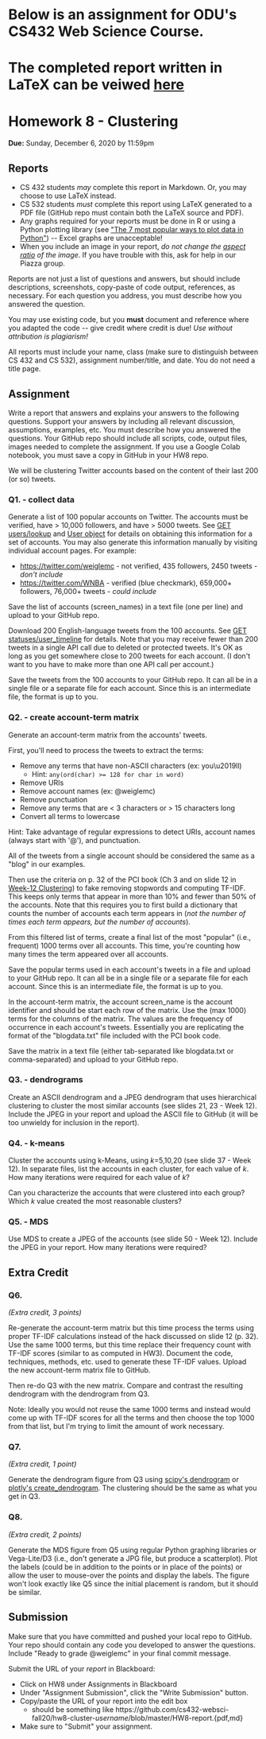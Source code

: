 # Below is an assignment for ODU's CS432 Web Science Course.
# The completed report written in LaTeX can be veiwed [here](HW8_report.pdf)

# Homework 8 - Clustering
**Due:** Sunday, December 6, 2020 by 11:59pm

## Reports
* CS 432 students *may* complete this report in Markdown. Or, you may choose to use LaTeX instead. 
* CS 532 students *must* complete this report using LaTeX generated to a PDF file (GitHub repo must contain both the LaTeX source and PDF).
* Any graphs required for your reports must be done in R or using a Python plotting library (see ["The 7 most popular ways to plot data in Python"](https://opensource.com/article/20/4/plot-data-python)) -- Excel graphs are unacceptable!
* When you include an image in your report, *do not change the [aspect ratio](https://en.wikipedia.org/wiki/Aspect_ratio_(image)) of the image*. If you have trouble with this, ask for help in our Piazza group.

Reports are not just a list of questions and answers, but should include descriptions, screenshots, copy-paste of code output, references, as necessary.  For each question you address, you must describe how you answered the question.  

You may use existing code, but you **must** document and reference where you adapted the code -- give credit where credit is due! *Use without attribution is plagiarism!*

All reports must include your name, class (make sure to distinguish between CS 432 and CS 532), assignment number/title, and date.  You do not need a title page.  

## Assignment

Write a report that answers and explains your answers to the following questions. Support your answers by including all relevant discussion, assumptions, examples, etc. You must describe how you answered the questions. Your GitHub repo should include all scripts, code, output files, images needed to complete the assignment. If you use a Google Colab notebook, you must save a copy in GitHub in your HW8 repo.

We will be clustering Twitter accounts based on the content of their last 200 (or so) tweets.

### Q1. - collect data
Generate a list of 100 popular accounts on Twitter.  The accounts must be verified, have > 10,000 followers, and have > 5000 tweets.  See [GET users/lookup](https://developer.twitter.com/en/docs/accounts-and-users/follow-search-get-users/api-reference/get-users-lookup) and [User object](https://developer.twitter.com/en/docs/tweets/data-dictionary/overview/user-object) for details on obtaining this information for a set of accounts.  You may also generate this information manually by visiting individual account pages. For example:
* https://twitter.com/weiglemc - not verified, 435 followers, 2450 tweets - *don't include*
* https://twitter.com/WNBA - verified (blue checkmark), 659,000+ followers, 76,000+ tweets - *could include*

Save the list of accounts (screen_names) in a text file (one per line) and upload to your GitHub repo.

Download 200 English-language tweets from the 100 accounts. See [GET statuses/user_timeline](https://developer.twitter.com/en/docs/tweets/timelines/api-reference/get-statuses-user_timeline) for details. Note that you may receive fewer than 200 tweets in a single API call due to deleted or protected tweets. It's OK as long as you get somewhere close to 200 tweets for each account. (I don't want to you have to make more than one API call per account.)

Save the tweets from the 100 accounts to your GitHub repo.  It can all be in a single file or a separate file for each account. Since this is an intermediate file, the format is up to you. 

### Q2. - create account-term matrix
Generate an account-term matrix from the accounts' tweets.  

First, you'll need to process the tweets to extract the terms:
* Remove any terms that have non-ASCII characters (ex: you\u2019ll)
   * Hint: `any(ord(char) >= 128 for char in word)`
* Remove URIs
* Remove account names (ex: @weiglemc)
* Remove punctuation
* Remove any terms that are < 3 characters or > 15 characters long
* Convert all terms to lowercase

Hint: Take advantage of regular expressions to detect URIs, account names (always start with '@'), and punctuation.

All of the tweets from a single account should be considered the same as a "blog" in our examples.

Then use the criteria on p. 32 of the PCI book (Ch 3 and on slide 12 in [Week-12 Clustering](https://docs.google.com/presentation/d/1Sz5tSqXBjMCLOIq7oIEq53BXDfLvNWwjIZFug3Z_aVE/edit)) to fake removing stopwords and computing TF-IDF.  This keeps only terms that appear in more than 10% and fewer than 50% of the accounts.  Note that this requires you to first build a dictionary that counts the number of accounts each term appears in (*not the number of times each term appears, but the number of accounts*).

From this filtered list of terms, create a final list of the most "popular" (i.e., frequent) 1000 terms over all accounts.  This time, you're counting how many times the term appeared over all accounts.

Save the popular terms used in each account's tweets in a file and upload to your GitHub repo.  It can all be in a single file or a separate file for each account. Since this is an intermediate file, the format is up to you. 

In the account-term matrix, the account screen_name is the account identifier and should be start each row of the matrix.  Use the (max 1000) terms for the columns of the matrix.  The values are the frequency of occurrence in each account's tweets.  Essentially you are replicating the format of the "blogdata.txt" file included with the PCI book code. 

Save the matrix in a text file (either tab-separated like blogdata.txt or comma-separated) and upload to your GitHub repo.

### Q3. - dendrograms
Create an ASCII dendrogram and a JPEG dendrogram that uses hierarchical clustering to cluster the most similar accounts (see slides 21, 23 - Week 12).  Include the JPEG in your report and upload the ASCII file to GitHub (it will be too unwieldy for inclusion in the report).

### Q4. - k-means
Cluster the accounts using k-Means, using *k*=5,10,20 (see slide 37 - Week 12).  In separate files, list the accounts in each cluster, for each value of *k*.  How many iterations were required for each value of *k*?

Can you characterize the accounts that were clustered into each group?  Which *k* value created the most reasonable clusters?

### Q5. - MDS
Use MDS to create a JPEG of the accounts (see slide 50 - Week 12).  Include the JPEG in your report. How many iterations were required?

## Extra Credit

### Q6.
*(Extra credit, 3 points)*  

Re-generate the account-term matrix but this time process the terms using proper TF-IDF calculations instead of the hack discussed on slide 12 (p. 32).  Use the same 1000 terms, but this time replace their frequency count with TF-IDF scores (similar to as computed in HW3). Document the code, techniques, methods, etc. used to generate these TF-IDF values.  Upload the new account-term matrix file to GitHub.

Then re-do Q3 with the new matrix.  Compare and contrast the resulting dendrogram with the dendrogram from Q3.

Note: Ideally you would not reuse the same 1000 terms and instead would come up with TF-IDF scores for all the terms and then choose the top 1000 from that list, but I'm trying to limit the amount of work necessary.

### Q7. 
*(Extra credit, 1 point)* 

Generate the dendrogram figure from Q3 using [scipy's dendrogram](https://docs.scipy.org/doc/scipy/reference/generated/scipy.cluster.hierarchy.dendrogram.html) or [plotly's create_dendrogram](https://plotly.com/python/dendrogram/). The clustering should be the same as what you get in Q3.

### Q8. 
*(Extra credit, 2 points)* 

Generate the MDS figure from Q5 using regular Python graphing libraries or Vega-Lite/D3 (i.e., don't generate a JPG file, but produce a scatterplot). Plot the labels (could be in addition to the points or in place of the points) or allow the user to mouse-over the points and display the labels. The figure won't look exactly like Q5 since the initial placement is random, but it should be similar. 

## Submission

Make sure that you have committed and pushed your local repo to GitHub.  Your repo should contain any code you developed to answer the questions.  Include "Ready to grade @weiglemc" in your final commit message. 

Submit the URL of your *report* in Blackboard:

* Click on HW8 under Assignments in Blackboard
* Under "Assignment Submission", click the "Write Submission" button.
* Copy/paste the URL of your report into the edit box
  * should be something like https<nolink>://github.com/cs432-websci-fall20/hw8-cluster-*username*/blob/master/HW8-report.{pdf,md}
* Make sure to "Submit" your assignment.
